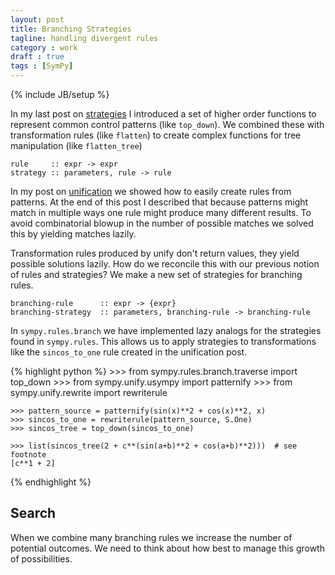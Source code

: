 ```yaml
---
layout: post
title: Branching Strategies
tagline: handling divergent rules
category : work 
draft : true
tags : [SymPy]
---
```

{% include JB/setup %}

In my last post on [strategies](matthewrocklin.com/blog/work/2012/11/07/Strategies/) I introduced a set of higher order functions to represent common control patterns (like `top_down`).  We combined these with transformation rules (like `flatten`) to create complex functions for tree manipulation (like `flatten_tree`)

    rule     :: expr -> expr
    strategy :: parameters, rule -> rule

In my post on [unification](matthewrocklin.com/blog/work/2012/11/01/Unification/) we showed how to easily create rules from patterns.  At the end of this post I described that because patterns might match in multiple ways one rule might produce many different results.  To avoid combinatorial blowup in the number of possible matches we solved this by yielding matches lazily.  

Transformation rules produced by unify don't return values, they yield possible solutions lazily.  How do we reconcile this with our previous notion of rules and strategies? We make a new set of strategies for branching rules.

    branching-rule      :: expr -> {expr} 
    branching-strategy  :: parameters, branching-rule -> branching-rule

In `sympy.rules.branch` we have implemented lazy analogs for the strategies found in `sympy.rules`.  This allows us to apply strategies to transformations like the `sincos_to_one` rule created in the unification post.

{% highlight python %}
    >>> from sympy.rules.branch.traverse import top_down
    >>> from sympy.unify.usympy import patternify
    >>> from sympy.unify.rewrite import rewriterule

    >>> pattern_source = patternify(sin(x)**2 + cos(x)**2, x)
    >>> sincos_to_one = rewriterule(pattern_source, S.One)
    >>> sincos_tree = top_down(sincos_to_one)
    
    >>> list(sincos_tree(2 + c**(sin(a+b)**2 + cos(a+b)**2)))  # see footnote
    [c**1 + 2] 
{% endhighlight %}

Search
------

When we combine many branching rules we increase the number of potential outcomes.  We need to think about how best to manage this growth of possibilities.

